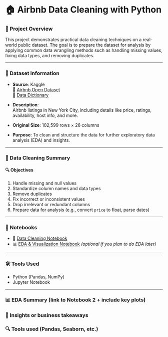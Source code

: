 # 🏠 Airbnb Data Cleaning with Python

### 📌 Project Overview
This project demonstrates practical data cleaning techniques on a real-world public dataset. The goal is to prepare the dataset for analysis by applying common data wrangling methods such as handling missing values, fixing data types, and removing duplicates.

---

### 📎 Dataset Information
- **Source**: Kaggle  
🔗 [Airbnb Open Dataset](https://www.kaggle.com/datasets/arianazmoudeh/airbnbopendata)  
🔗 [Data Dictionary](https://docs.google.com/spreadsheets/d/1b_dvmyhb_kAJhUmv81rAxl4KcXn0Pymz/edit?gid=1967362979#gid=1967362979)

- **Description**:  
  Airbnb listings in New York City, including details like price, ratings, availability, host info, and more.

- **Original Size**: 102,599 rows × 26 columns  
- **Purpose**: To clean and structure the data for further exploratory data analysis (EDA) and insights.

---

### 🧼 Data Cleaning Summary

#### 🔍 Objectives
1. Handle missing and null values  
2. Standardize column names and data types  
3. Remove duplicates  
4. Fix incorrect or inconsistent values  
5. Drop irrelevant or redundant columns  
6. Prepare data for analysis (e.g., convert `price` to float, parse dates)

---

### 📓 Notebooks
- 🧹 [Data Cleaning Notebook](1_data_cleaning_airbnb.ipynb)  
- 📊 [EDA & Visualization Notebook](2_eda_visualization_airbnb.ipynb) *(optional if you plan to do EDA later)*

---

### 🛠 Tools Used
- Python (Pandas, NumPy)
- Jupyter Notebook

---

 
### 📊 EDA Summary (link to Notebook 2 + include key plots)

### 🧠 Insights or business takeaways

### 🔍 Tools used (Pandas, Seaborn, etc.)
